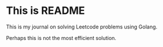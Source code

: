 # This is README

This is my journal on solving Leetcode problems using Golang.

Perhaps this is not the most efficient solution.
